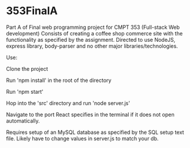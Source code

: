 # 353FinalA
Part A of Final web programming project for CMPT 353 (Full-stack Web development)
Consists of creating a coffee shop commerce site with the functionality as specified by the assignment.
Directed to use NodeJS, express library, body-parser and no other major libraries/technologies.

Use:

  Clone the project
  
  Run 'npm install' in the root of the directory
  
  Run 'npm start'
  
  Hop into the 'src' directory and run 'node server.js'
  
  Navigate to the port React specifies in the terminal if it does not open automatically.
  
Requires setup of an MySQL database as specified by the SQL setup text file. Likely have to change values in server.js to match your db.
